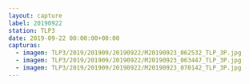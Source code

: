 ```yaml
---
layout: capture
label: 20190922
station: TLP3
date: 2019-09-22 00:00:00+00:00
capturas:
  - imagem: TLP3/2019/201909/20190922/M20190923_062532_TLP_3P.jpg
  - imagem: TLP3/2019/201909/20190922/M20190923_063447_TLP_3P.jpg
  - imagem: TLP3/2019/201909/20190922/M20190923_070142_TLP_3P.jpg
---
```

